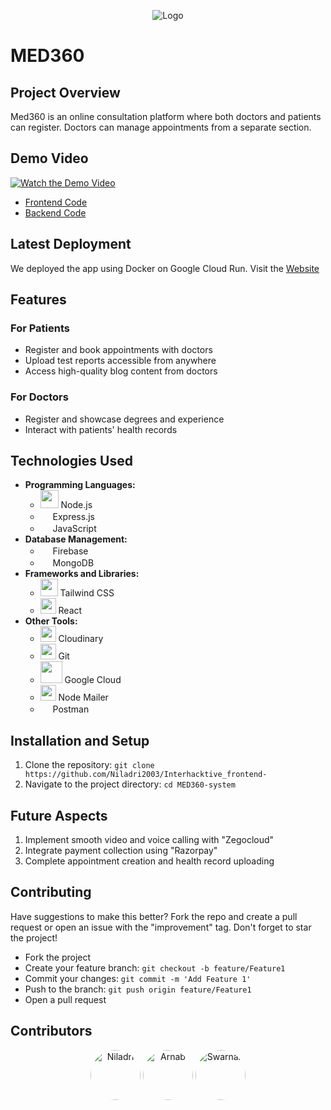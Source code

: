 <p align="center">
  <img src="https://github.com/Niladri2003/Interhacktive_frontend/assets/109953155/2c3bfc16-3cf4-42c0-907e-f3145caabb1b" alt="Logo">
</p>

# MED360

## Project Overview
Med360 is an online consultation platform where both doctors and patients can register. Doctors can manage appointments from a separate section.

## Demo Video
[![Watch the Demo Video](https://img.youtube.com/vi/GH6hKpTKpqE/0.jpg)](https://www.youtube.com/watch?v=GH6hKpTKpqE)
- [Frontend Code](https://github.com/Niladri2003/Interhacktive_frontend)
- [Backend Code](https://github.com/Niladri2003/Backend-__-)

## Latest Deployment
We deployed the app using Docker on Google Cloud Run. Visit the [Website](https://med-n4ix5hnjea-el.a.run.app/)

## Features

### For Patients
- Register and book appointments with doctors
- Upload test reports accessible from anywhere
- Access high-quality blog content from doctors

### For Doctors
- Register and showcase degrees and experience
- Interact with patients' health records

## Technologies Used
- **Programming Languages:** 
  - <img src="https://lh3.googleusercontent.com/csXm00pBuJvmhsXcI1XauxFGrE66sHBbWI9QyKY0lt2h55a1VaKl6F5TrlH0wBC_aijloKw9lh8a=e14-rj-sc0xffffff-w1270" width="29"> Node.js
  - <img src="https://expressjs.com/images/favicon.png" width="16"> Express.js
  - <img src="https://upload.wikimedia.org/wikipedia/commons/6/6a/JavaScript-logo.png" width="16"> JavaScript
- **Database Management:** 
  - <img src="https://firebase.google.com/favicon.ico" width="16"> Firebase
  - <img src="https://www.mongodb.com/assets/images/global/favicon.ico" width="16"> MongoDB
- **Frameworks and Libraries:** 
  - <img src="https://www.devonblog.com/wp-content/uploads/2022/06/tailwind-thumb.jpg" width="28"> Tailwind CSS
  - <img src="https://reactjs.org/favicon.ico" width="25"> React
- **Other Tools:** 
  - <img src="https://cloudinary.com/favicon.ico" width="25"> Cloudinary
  - <img src="https://git-scm.com/favicon.ico" width="25"> Git
  - <img src="https://cloud.google.com/_static/cloud/images/social-icon-google-cloud-1200-630.png" width="35"> Google Cloud
  - <img src="https://nodemailer.com/nm_logo_200x136.png" width="25"> Node Mailer
  - <img src="https://res.cloudinary.com/postman/image/upload/t_team_logo/v1629869194/team/2893aede23f01bfcbd2319326bc96a6ed0524eba759745ed6d73405a3a8b67a8" width="16"> Postman

## Installation and Setup
1. Clone the repository: `git clone https://github.com/Niladri2003/Interhacktive_frontend-`
2. Navigate to the project directory: `cd MED360-system`

## Future Aspects
1. Implement smooth video and voice calling with "Zegocloud"
2. Integrate payment collection using "Razorpay"
3. Complete appointment creation and health record uploading

## Contributing
Have suggestions to make this better? Fork the repo and create a pull request or open an issue with the "improvement" tag. Don't forget to star the project!

- Fork the project
- Create your feature branch: `git checkout -b feature/Feature1`
- Commit your changes: `git commit -m 'Add Feature 1'`
- Push to the branch: `git push origin feature/Feature1`
- Open a pull request

## Contributors
<p align="center">
  <a href="https://github.com/Niladri2003"><img src="https://github.com/Niladri2003.png" width="80" alt="Niladri" style="border-radius: 50%;"></a>
  <a href="https://github.com/arnabpal16"><img src="https://github.com/arnabpal16.png" width="80" alt="Arnab" style="border-radius: 50%;"></a>
  <a href="https://github.com/swarnab007"><img src="https://github.com/swarnab007.png" width="80" alt="Swarnab" style="border-radius: 50%;"></a>
</p>
